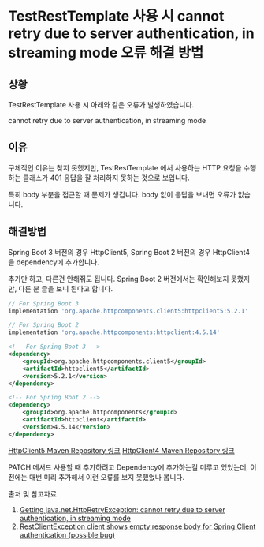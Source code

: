 # TestRestTemplate 사용 시 cannot retry due to server authentication, in streaming mode 오류 해결 방법

## 상황

TestRestTemplate 사용 시 아래와 같은 오류가 발생하였습니다.

cannot retry due to server authentication, in streaming mode

## 이유

구체적인 이유는 찾지 못했지만, TestRestTemplate 에서 사용하는 HTTP 요청을 수행하는 클래스가 401 응답을 잘 처리하지 못하는 것으로 보입니다.

특히 body 부분을 접근할 때 문제가 생깁니다. body 없이 응답을 보내면 오류가 없습니다.

## 해결방법

Spring Boot 3 버전의 경우 HttpClient5, Spring Boot 2 버전의 경우 HttpClient4 을 dependency에 추가합니다.

추가만 하고, 다른건 안해줘도 됩니다. Spring Boot 2 버전에서는 확인해보지 못했지만, 다른 분 글을 보니 된다고 합니다.

```groovy
// For Spring Boot 3
implementation 'org.apache.httpcomponents.client5:httpclient5:5.2.1'

// For Spring Boot 2
implementation 'org.apache.httpcomponents:httpclient:4.5.14'
```

```xml
<!-- For Spring Boot 3 -->
<dependency>
    <groupId>org.apache.httpcomponents.client5</groupId>
    <artifactId>httpclient5</artifactId>
    <version>5.2.1</version>
</dependency>

<!-- For Spring Boot 2 -->
<dependency>
    <groupId>org.apache.httpcomponents</groupId>
    <artifactId>httpclient</artifactId>
    <version>4.5.14</version>
</dependency>
```

[HttpClient5 Maven Repository 링크](https://mvnrepository.com/artifact/org.apache.httpcomponents.client5/httpclient5)
[HttpClient4 Maven Repository 링크](https://mvnrepository.com/artifact/org.apache.httpcomponents/httpclient)

PATCH 메서드 사용할 때 추가하려고 Dependency에 추가하는걸 미루고 있었는데, 이전에는 매번 미리 추가해서 이런 오류를 보지 못했었나 봅니다.

출처 및 참고자료
1. [Getting java.net.HttpRetryException: cannot retry due to server authentication, in streaming mode](https://stackoverflow.com/questions/49119354/getting-java-net-httpretryexception-cannot-retry-due-to-server-authentication)
2. [RestClientException client shows empty response body for Spring Client authentication (possible bug)](https://github.com/spring-attic/spring-security-oauth/issues/441)